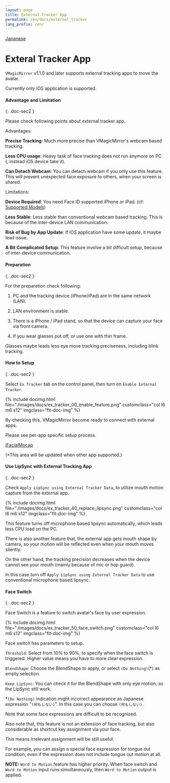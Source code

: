 ```yaml
---
layout: page
title: External Tracker App
permalink: /en/docs/external_tracker
lang_prefix: /en/
---
```


[Japanese](../../docs/external_tracker)

# Exteral Tracker App

`VMagicMirror` v1.1.0 and later supports external tracking apps to move the avatar.

Currently only iOS application is supported.


#### Advantage and Limitation
{: .doc-sec2 }

Please check following points about external tracker app.

Advantages:

**Precise Tracking**: Much more precise than VMagicMirror's webcam based tracking.

**Less CPU usage**: Heavy task of face tracking does not run anymore on PC (, instead iOS device take it).

**Can Detach Webcam**: You can detach webcam if you only use this feature. This will prevent unexpected face exposure to others, when your screen is shared.

Limitations:

**Device Required**: You need Face ID supported iPhone or iPad. (cf: [Supported Models](https://support.apple.com/en-us/HT209183))

**Less Stable**: Less stable than conventional webcam based tracking. This is because of the inter-device LAN communication.

**Risk of Bug by App Update**: If iOS application have some update, it maybe lead issue.

**A Bit Complicated Setup**: This feature involve a bit difficult setup, because of inter-device communication.

#### Preparation
{: .doc-sec2 }

For the preparetion check following:

1. PC and the tracking device (iPhone/iPad) are in the same network (LAN).

2. LAN environment is stable.

3. There is a iPhone / iPad stand, so that the device can capture your face via front camera.

4. If you wear glasses put off, or use one with thin frame.

Glasses maybe leads less eye move tracking preciseness, including blink tracking.


#### How to Setup
{: .doc-sec2 }

Select `Ex Tracker` tab on the control panel, then turn on `Enable External Tracker`.

<div class="row">
{% include docimg.html file="./images/docs/ex_tracker_00_enable_feature.png" customclass="col l6 m6 s12" imgclass="fit-doc-img" %}
</div>

By checking this, VMagicMirror become ready to connect with external apps.

Please see per-app specific setup process.

[iFacialMocap](./external_tracker_ifacialmocap)

(*This area will be updated when other app supported.)


#### Use LipSync with External Tracking App
{: .doc-sec2 }

Check `Apply LipSync using External Tracker Data`, to utilize mouth motion capture from the external app.

<div class="row">
{% include docimg.html file="./images/docs/ex_tracker_40_replace_lipsync.png" customclass="col l6 m6 s12" imgclass="fit-doc-img" %}
</div>

This feature turns off microphone based lipsync automatically, which leads less CPU load on the PC.

There is also another feature that, the external app gets mouth shape by camera, so your motion will be reflected even when your mouth moves silently.


On the other hand, the tracking precision decreases when the device cannot see your mouth (mainly because of mic or hop guard).

In this case turn off `Apply LipSync using External Tracker Data` to use conventional microphone based lipsync.


#### Face Switch
{: .doc-sec2 }

Face Switch is a feature to switch avatar's face by user expression.

<div class="row">
{% include docimg.html file="./images/docs/ex_tracker_50_face_switch.png" customclass="col l6 m6 s12" imgclass="fit-doc-img" %}
</div>

Face switch has parameters to setup.

`Threshold`: Select from 10% to 90%, to specify when the face switch is triggered. Higher value means you have to more clear expression.

`BlendShape`: Choose the BlendShape to apply, or select `(Do Nothing)`(*) as empty selection.

`Keep LipSync`: You can check it for the BlendShape with only eye motion, so the LipSync still work.

*`(Do Nothing)` indication might incorrect appearance as Japanese expression "`(何もしない)`". In this case you can choose `(何もしない)`.

Note that some face expressions are difficult to be recognized.

Also note that, this feature is not an extension of face tracking, but also considerable as shortcut key assignment via your face.

This means irrelevant assignment will be still useful.

For example, you can assign a special face expression for tongue out condition, even if the expression does not include tongue out motion at all.


**NOTE:** `Word to Motion` feature has higher priority. When face switch and `Word to Motion` input runs simultaneously, then `Word to Motion` output is applied.


